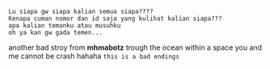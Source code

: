 ```
Lu siapa gw siapa kalian semua siapa????
Kenapa cuman nomor dan id saja yang kulihat kalian siapa???
apa kalian temanku atau musuhku
oh ya kan gw gada temen...
```

another bad stroy from **mhmabotz**
trough the ocean within a space you and me cannot be crash hahaha ```this is a bad endings```
